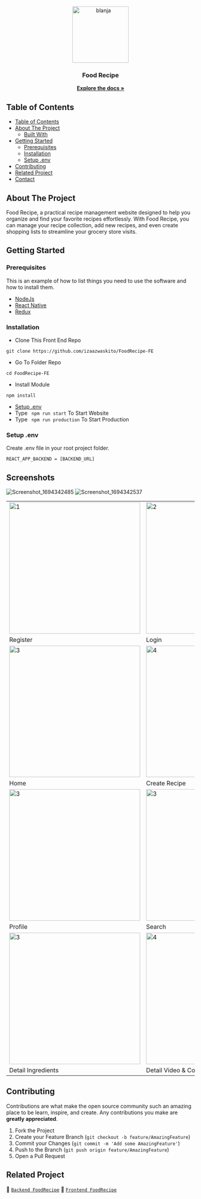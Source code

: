<br />
<p align="center">
  <div align="center">
    <img height="150" src="https://github.com/sandriirawan/Fe_Food_Recipe_RN/assets/80002249/bab3454e-f068-47e1-9a1e-eab58fdc662c" alt="blanja" border="0"/>
  </div>
  <h3 align="center">Food Recipe</h3>
  <p align="center">
    <a href="https://github.com/sandriirawan/Fe_Food_Recipe_RN"><strong>Explore the docs »</strong></a>
    <br />
  </p>
</p>

## Table of Contents

- [Table of Contents](#table-of-contents)
- [About The Project](#about-the-project)
  - [Built With](#built-with)
- [Getting Started](#getting-started)
  - [Prerequisites](#prerequisites)
  - [Installation](#installation)
  - [Setup .env](#setup-env)
- [Contributing](#contributing)
- [Related Project](#related-project)
- [Contact](#contact)

<!-- ABOUT THE PROJECT -->

## About The Project

Food Recipe, a practical recipe management website designed to help you organize and find your favorite recipes effortlessly. With Food Recipe, you can manage your recipe collection, add new recipes, and even create shopping lists to streamline your grocery store visits.

<!-- GETTING STARTED -->

## Getting Started

### Prerequisites

This is an example of how to list things you need to use the software and how to install them.

- [NodeJs](https://nodejs.org/en/download/)
- [React Native](https://reactnative.dev/)
- [Redux](https://redux.js.org/)

### Installation

- Clone This Front End Repo

```
git clone https://github.com/izaazwaskito/FoodRecipe-FE
```

- Go To Folder Repo

```
cd FoodRecipe-FE
```

- Install Module

```
npm install
```

- <a href="#setup-env">Setup .env</a>
- Type ` npm run start` To Start Website
- Type ` npm run production` To Start Production

### Setup .env

Create .env file in your root project folder.

```
REACT_APP_BACKEND = [BACKEND_URL]
```

<!-- ROADMAP -->

## Screenshots
![Screenshot_1694342485]()
![Screenshot_1694342537]()

<table>
 <tr>
    <td><img width="350px" src="https://github.com/sandriirawan/Fe_Food_Recipe_RN/assets/80002249/53e79f73-e3cf-441f-bcd6-0a969222ca47"  border="0" border="0" alt="1" /></td>
    <td> <img width="350px" src="https://github.com/sandriirawan/Fe_Food_Recipe_RN/assets/80002249/e9cffad6-88bc-4fc1-9a84-7aafd2ada325" \ border="0"  border="0"  border="0"  alt="2" /></td>
  </tr>
   <tr>
    <td>Register</td>
    <td>Login</td>
  </tr>


  <tr>
    <td><img width="350px" src="https://github.com/sandriirawan/Fe_Food_Recipe_RN/assets/80002249/c370a7dd-4159-494f-a15a-c8d78e2aac2c"  border="0" border="0" alt="3" /> </td>
    <td><img width="350px" src="https://github.com/sandriirawan/Fe_Food_Recipe_RN/assets/80002249/a83ef2d9-ce3f-4839-a206-0de23aa177ee"  border="0" border="0" alt="4" /></td>

  </tr>
   <tr>
    <td>Home</td>
    <td>Create Recipe</td>
  </tr>
  <tr>
    <td><img width="350px" src="https://github.com/sandriirawan/Fe_Food_Recipe_RN/assets/80002249/b11a3f89-cb49-4e4d-a9f9-66da9dd9df8c"  border="0" border="0" alt="3" /> </td>
    <td><img width="350px" src="https://github.com/sandriirawan/Fe_Food_Recipe_RN/assets/80002249/f0d69e2e-5ae6-4887-988d-d0baad4ca7b9"  border="0" border="0" alt="3" /> </td>

  </tr>
   <tr>
    <td>Profile</td>
    <td>Search</td>
  </tr>
    <tr>
    <td><img width="350px" src="https://github.com/sandriirawan/Fe_Food_Recipe_RN/assets/80002249/073cd296-164f-4da5-8d4f-a67784950231"  border="0" border="0" alt="3" /> </td>
    <td><img width="350px" src="https://github.com/sandriirawan/Fe_Food_Recipe_RN/assets/80002249/8b999333-e3c2-4b17-b0cb-7bf71c6bcf29"  border="0" border="0" alt="4" /></td>
  </tr>
   <tr>
    <td>Detail Ingredients</td>
    <td>Detail Video & Comment</td>
  </tr>
</table>

## Contributing

Contributions are what make the open source community such an amazing place to be learn, inspire, and create. Any contributions you make are **greatly appreciated**.

1. Fork the Project
2. Create your Feature Branch (`git checkout -b feature/AmazingFeature`)
3. Commit your Changes (`git commit -m 'Add some AmazingFeature'`)
4. Push to the Branch (`git push origin feature/AmazingFeature`)
5. Open a Pull Request

## Related Project

:rocket: [`Backend FoodRecipe`](https://github.com/sandriirawan/Be_Food_Recipe)
:rocket: [`Frontend FoodRecipe`](https://github.com/sandriirawan/Fe_Food_Recipe_RN)

